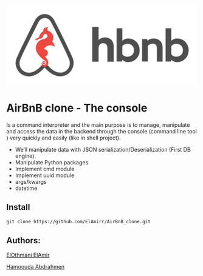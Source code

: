 ![logo](/logo.png)

# AirBnB clone - The console

Is a command interpreter and the main purpose is to manage, manipulate and access the data in the backend through the console (command line tool ) very quickly and easily (like in shell project).

- We’ll manipulate data with JSON serialization/Deserialization (First DB engine).
- Manipulate Python packages
- Implement cmd module
- Implement uuid module
- args/kwargs
- datetime

## Install

```
git clone https://github.com/ElAmirr/AirBnB_clone.git
```

## Authors:

[ElOthmani ElAmir](https://github.com/ElAmirr)

[Hamoouda Abdrahmen](https://github.com/hamoudaabdrahmen)
